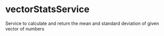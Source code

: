 # vectorStatsService
Service to calculate and return the mean and standard deviation of given vector of numbers
